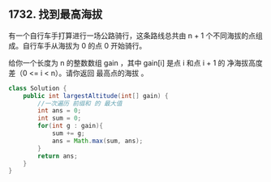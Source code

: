 ## 1732. 找到最高海拔
有一个自行车手打算进行一场公路骑行，这条路线总共由 n + 1 个不同海拔的点组成。自行车手从海拔为 0 的点 0 开始骑行。

给你一个长度为 n 的整数数组 gain ，其中 gain[i] 是点 i 和点 i + 1 的 净海拔高度差（0 <= i < n）。请你返回 最高点的海拔 。

```java
class Solution {
    public int largestAltitude(int[] gain) {
        //一次遍历 前缀和 的 最大值
        int ans = 0;
        int sum = 0;
        for(int g : gain){
            sum += g;
            ans = Math.max(sum, ans);
        }
        return ans;
    }
}
```
